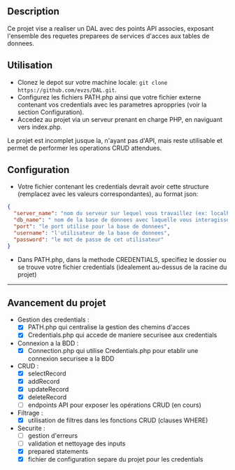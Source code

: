 ## Description
Ce projet vise a realiser un DAL avec des points API associes, exposant l'ensemble des requetes preparees de services d'acces aux tables de donnees.

## Utilisation
- Clonez le depot sur votre machine locale: `git clone https://github.com/evzs/DAL.git`.
- Configurez les fichiers PATH.php ainsi que votre fichier externe contenant vos credentials avec les parametres aproppries (voir la section Configuration).
- Accedez au projet via un serveur prenant en charge PHP, en naviguant vers index.php.

Le projet est incomplet jusque la, n'ayant pas d'API, mais reste utilisable et permet de performer les operations CRUD attendues.

## Configuration
- Votre fichier contenant les credentials devrait avoir cette structure (remplacez avec les valeurs correspondantes), au format json:
``` json
{
  "server_name": "nom du serveur sur lequel vous travaillez (ex: localhost)",
  "db_name": " nom de la base de donnees avec laquelle vous interagissez",
  "port": "le port utilise pour la base de donnees", 
  "username": "l'utilisateur de la base de donnees", 
  "password": "le mot de passe de cet utilisateur"
}
```
- Dans PATH.php, dans la methode CREDENTIALS, specifiez le dossier ou se trouve votre fichier credentials (idealement au-dessus de la racine du projet)

---
## Avancement du projet
- Gestion des credentials :
  -  [x] PATH.php qui centralise la gestion des chemins d'acces
  -  [x] Credentials.php qui accede de maniere securisee aux credentials
- Connexion a la BDD :
  -  [x] Connection.php qui utilise Credentials.php pour etablir une connexion securisee a la BDD
- CRUD :
  - [x]  selectRecord
  - [x]  addRecord
  - [x]  updateRecord
  - [x]  deleteRecord
  - [ ]  endpoints API pour exposer les opérations CRUD (en cours)
- Filtrage :
  - [x]  utilisation de filtres dans les fonctions CRUD (clauses WHERE)
- Securite :
  - [ ]  gestion d'erreurs
  - [ ]  validation et nettoyage des inputs
  - [x]  prepared statements
  - [x] fichier de configuration separe du projet pour les credentials
